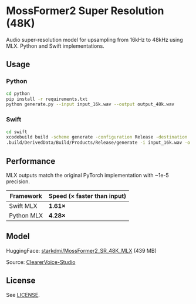 # MossFormer2 Super Resolution (48K)

Audio super-resolution model for upsampling from 16kHz to 48kHz using MLX. Python and Swift implementations.

## Usage

### Python

```bash
cd python
pip install -r requirements.txt
python generate.py --input input_16k.wav --output output_48k.wav
```

### Swift

```bash
cd swift
xcodebuild build -scheme generate -configuration Release -destination 'platform=macOS' -derivedDataPath .build/DerivedData -quiet
.build/DerivedData/Build/Products/Release/generate -i input_16k.wav -o output_48k.wav
```

## Performance

MLX outputs match the original PyTorch implementation with ~1e-5 precision.

| Framework  | Speed (× faster than input) |
| ---------- | --------------------------- |
| Swift MLX  | **1.61×**                   |
| Python MLX | **4.28×**                   |

## Model

HuggingFace: [starkdmi/MossFormer2_SR_48K_MLX](https://huggingface.co/starkdmi/MossFormer2_SR_48K_MLX) (439 MB)

Source: [ClearerVoice-Studio](https://github.com/modelscope/ClearerVoice-Studio)

## License

See [LICENSE](LICENSE).
